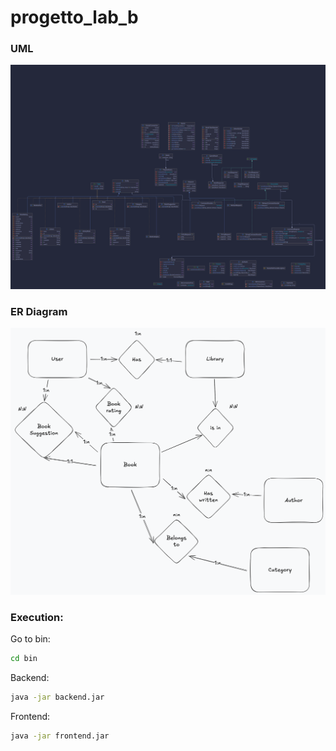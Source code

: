 # progetto_lab_b

### UML

![UML Diagram](./doc/backend_uml.png)

### ER Diagram
![UML Diagram](./doc/book_recommender_er.png)

### Execution:

Go to bin:
```bash
cd bin
```

Backend:
```bash
java -jar backend.jar
```

Frontend:
```bash
java -jar frontend.jar
```
